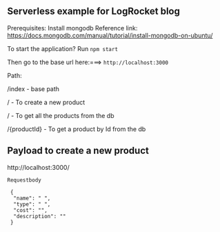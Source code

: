 ## Serverless example for LogRocket blog

Prerequisites:
Install mongodb
Reference link: https://docs.mongodb.com/manual/tutorial/install-mongodb-on-ubuntu/

To start the application? Run ```npm start```


Then go to the base url here:===> ```http://localhost:3000```


Path:

/index      - base path

/            - To create a new product

/            - To get all the products from the db

/{productId} - To get a product by Id from the db

 ## Payload to create a new product

 http://localhost:3000/

 `Requestbody`

```
 {
  "name": " ",
  "type": " ",
  "cost": "",
  "description": ""
 }
```
